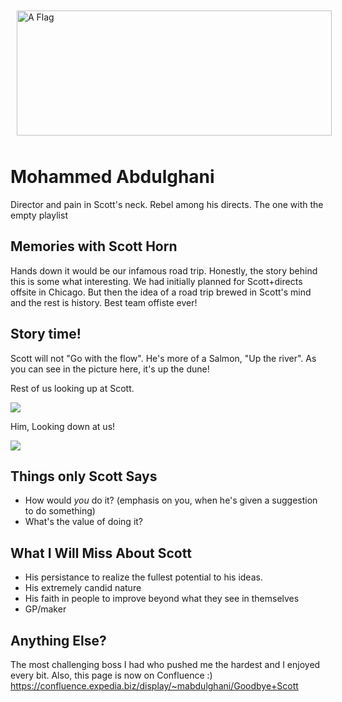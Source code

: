 <img src="images/aussie.jpg" alt="A Flag" style="float:center; margin:10px;" width="100%" height="200"/>

# Mohammed Abdulghani
Director and pain in Scott's neck. Rebel among his directs. The one with the empty playlist

## Memories with Scott Horn
Hands down it would be our infamous road trip. Honestly, the story behind this is some what interesting. We had initially planned for Scott+directs offsite in Chicago. But then the idea of a road trip brewed in Scott's mind and the rest is history. Best team offiste ever!

## Story time!
Scott will not "Go with the flow". He's more of a Salmon, "Up the river". As you can see in the picture here, it's up the dune!

Rest of us looking up at Scott.

![](../images/dune1.png)

Him, Looking down at us!

![](../images/dune2.png)

## Things only Scott Says

- How would *you* do it? (emphasis on you, when he's given a suggestion to do something) 
- What's the value of doing it?

## What I Will Miss About Scott
- His persistance to realize the fullest potential to his ideas.
- His extremely candid nature
- His faith in people to improve beyond what they see in themselves
- GP/maker 


## Anything Else?
The most challenging boss I had who pushed me the hardest and I enjoyed every bit. Also, this page is now on Confluence :) https://confluence.expedia.biz/display/~mabdulghani/Goodbye+Scott

